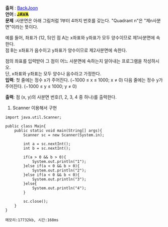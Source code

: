 **출처** : <a href="https://www.acmicpc.net/problem/14681" style="color: blue; text-decoration: underline;">BackJoon</a><br>
**언어 : <mark>JAVA**</mark><br>
**문제** :사분면은 아래 그림처럼 1부터 4까지 번호를 갖는다. "Quadrant n"은 "제n사분면"이라는 뜻이다.<br>



예를 들어, 좌표가 (12, 5)인 점 A는 x좌표와 y좌표가 모두 양수이므로 제1사분면에 속한다. <br>점 B는 x좌표가 음수이고 y좌표가 양수이므로 제2사분면에 속한다.

점의 좌표를 입력받아 그 점이 어느 사분면에 속하는지 알아내는 프로그램을 작성하시오.<br> 단, x좌표와 y좌표는 모두 양수나 음수라고 가정한다.<br>
**입력**:
첫 줄에는 정수 x가 주어진다. (−1000 ≤ x ≤ 1000; x ≠ 0) 다음 줄에는 정수 y가 주어진다. (−1000 ≤ y ≤ 1000; y ≠ 0)<br>

**출력**:
점 (x, y)의 사분면 번호(1, 2, 3, 4 중 하나)를 출력한다.<br>



1. Scanner 이용해서 구현
```
import java.util.Scanner;

public class Main{
    public static void main(String[] args){
        Scanner sc = new Scanner(System.in);

        int a = sc.nextInt();
        int b = sc.nextInt();

        if(a > 0 && b > 0){
            System.out.println("1");
        }else if(a < 0 && b > 0){
            System.out.println("2");
        }else if(a < 0 && b < 0){
            System.out.println("3");
        }else{
            System.out.println("4");
        }

        sc.close();
    }
}

메모리:17732kb, 시간:168ms
```

